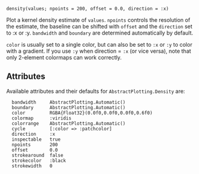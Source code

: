 ```
density(values; npoints = 200, offset = 0.0, direction = :x)
```

Plot a kernel density estimate of `values`. `npoints` controls the resolution of the estimate, the baseline can be shifted with `offset` and the `direction` set to :x or :y. `bandwidth` and `boundary` are determined automatically by default.

`color` is usually set to a single color, but can also be set to `:x` or `:y` to color with a gradient. If you use `:y` when direction = `:x` (or vice versa), note that only 2-element colormaps can work correctly.

## Attributes

Available attributes and their defaults for `AbstractPlotting.Density` are: 

```
  bandwidth     AbstractPlotting.Automatic()
  boundary      AbstractPlotting.Automatic()
  color         RGBA{Float32}(0.0f0,0.0f0,0.0f0,0.6f0)
  colormap      :viridis
  colorrange    AbstractPlotting.Automatic()
  cycle         [:color => :patchcolor]
  direction     :x
  inspectable   true
  npoints       200
  offset        0.0
  strokearound  false
  strokecolor   :black
  strokewidth   0
```
